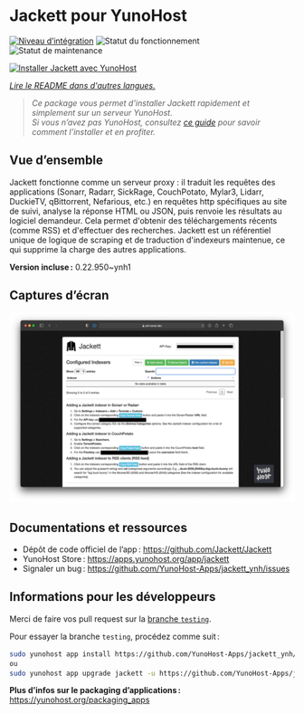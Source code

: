 <!--
Nota bene : ce README est automatiquement généré par <https://github.com/YunoHost/apps/tree/master/tools/readme_generator>
Il NE doit PAS être modifié à la main.
-->

# Jackett pour YunoHost

[![Niveau d’intégration](https://dash.yunohost.org/integration/jackett.svg)](https://ci-apps.yunohost.org/ci/apps/jackett/) ![Statut du fonctionnement](https://ci-apps.yunohost.org/ci/badges/jackett.status.svg) ![Statut de maintenance](https://ci-apps.yunohost.org/ci/badges/jackett.maintain.svg)

[![Installer Jackett avec YunoHost](https://install-app.yunohost.org/install-with-yunohost.svg)](https://install-app.yunohost.org/?app=jackett)

*[Lire le README dans d'autres langues.](./ALL_README.md)*

> *Ce package vous permet d’installer Jackett rapidement et simplement sur un serveur YunoHost.*  
> *Si vous n’avez pas YunoHost, consultez [ce guide](https://yunohost.org/install) pour savoir comment l’installer et en profiter.*

## Vue d’ensemble

Jackett fonctionne comme un serveur proxy : il traduit les requêtes des applications (Sonarr, Radarr, SickRage, CouchPotato, Mylar3, Lidarr, DuckieTV, qBittorrent, Nefarious, etc.) en requêtes http spécifiques au site de suivi, analyse la réponse HTML ou JSON, puis renvoie les résultats au logiciel demandeur. Cela permet d'obtenir des téléchargements récents (comme RSS) et d'effectuer des recherches. Jackett est un référentiel unique de logique de scraping et de traduction d'indexeurs maintenue, ce qui supprime la charge des autres applications.

**Version incluse :** 0.22.950~ynh1

## Captures d’écran

![Capture d’écran de Jackett](./doc/screenshots/demo.png)

## Documentations et ressources

- Dépôt de code officiel de l’app : <https://github.com/Jackett/Jackett>
- YunoHost Store : <https://apps.yunohost.org/app/jackett>
- Signaler un bug : <https://github.com/YunoHost-Apps/jackett_ynh/issues>

## Informations pour les développeurs

Merci de faire vos pull request sur la [branche `testing`](https://github.com/YunoHost-Apps/jackett_ynh/tree/testing).

Pour essayer la branche `testing`, procédez comme suit :

```bash
sudo yunohost app install https://github.com/YunoHost-Apps/jackett_ynh/tree/testing --debug
ou
sudo yunohost app upgrade jackett -u https://github.com/YunoHost-Apps/jackett_ynh/tree/testing --debug
```

**Plus d’infos sur le packaging d’applications :** <https://yunohost.org/packaging_apps>
